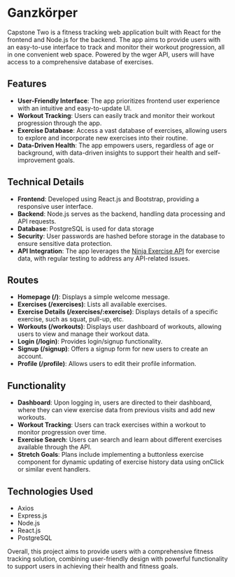 # Ganzkörper

Capstone Two is a fitness tracking web application built with React for the frontend and Node.js for the backend. The app aims to provide users with an easy-to-use interface to track and monitor their workout progression, all in one convenient web space. Powered by the wger API, users will have access to a comprehensive database of exercises.

## Features

- **User-Friendly Interface**: The app prioritizes frontend user experience with an intuitive and easy-to-update UI.
- **Workout Tracking**: Users can easily track and monitor their workout progression through the app.
- **Exercise Database**: Access a vast database of exercises, allowing users to explore and incorporate new exercises into their routine.
- **Data-Driven Health**: The app empowers users, regardless of age or background, with data-driven insights to support their health and self-improvement goals.

## Technical Details

- **Frontend**: Developed using React.js and Bootstrap, providing a responsive user interface.
- **Backend**: Node.js serves as the backend, handling data processing and API requests.
- **Database**: PostgreSQL is used for data storage
- **Security**: User passwords are hashed before storage in the database to ensure sensitive data protection.
- **API Integration**: The app leverages the [Ninja Exercise API](https://api-ninjas.com/api/exercises) for exercise data, with regular testing to address any API-related issues.

## Routes

- **Homepage (/)**: Displays a simple welcome message.
- **Exercises (/exercises)**: Lists all available exercises.
- **Exercise Details (/exercises/:exercise)**: Displays details of a specific exercise, such as squat, pull-up, etc.
- **Workouts (/workouts)**: Displays user dashboard of workouts, allowing users to view and manage their workout data.
- **Login (/login)**: Provides login/signup functionality.
- **Signup (/signup)**: Offers a signup form for new users to create an account.
- **Profile (/profile)**: Allows users to edit their profile information.

## Functionality

- **Dashboard**: Upon logging in, users are directed to their dashboard, where they can view exercise data from previous visits and add new workouts.
- **Workout Tracking**: Users can track exercises within a workout to monitor progression over time.
- **Exercise Search**: Users can search and learn about different exercises available through the API.
- **Stretch Goals**: Plans include implementing a buttonless exercise component for dynamic updating of exercise history data using onClick or similar event handlers.

## Technologies Used

- Axios
- Express.js
- Node.js
- React.js
- PostgreSQL

Overall, this project aims to provide users with a comprehensive fitness tracking solution, combining user-friendly design with powerful functionality to support users in achieving their health and fitness goals.